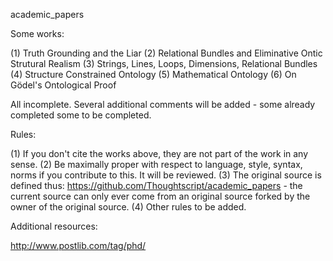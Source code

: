 academic_papers

Some works:

(1) Truth Grounding and the Liar
(2) Relational Bundles and Eliminative Ontic Strutural Realism
(3) Strings, Lines, Loops, Dimensions, Relational Bundles
(4) Structure Constrained Ontology
(5) Mathematical Ontology
(6) On Gödel's Ontological Proof

All incomplete. Several additional comments will be added - some already completed some to be completed.

Rules:

(1) If you don't cite the works above, they are not part of the work in any sense.
(2) Be maximally proper with respect to language, style, syntax, norms if you contribute to this. It will be reviewed.
(3) The original source is defined  thus: https://github.com/Thoughtscript/academic_papers - the current source can only ever come from an original source forked by the owner of the original source.
(4) Other rules to be added.

Additional resources:

http://www.postlib.com/tag/phd/
